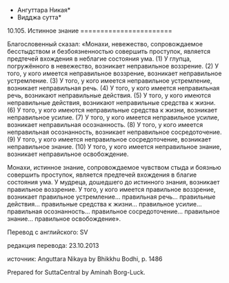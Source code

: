 * Ангуттара Никая*
* Видджа сутта*

10\.105\. Истинное знание
\=\=\=\=\=\=\=\=\=\=\=\=\=\=\=\=\=\=\=\=\=\=\=

Благословенный сказал: «Монахи, невежество, сопровождаемое бесстыдством и безбоязненностью совершить проступок, является предтечей вхождения в неблагие состояния ума\. \(1\) У глупца, погружённого в невежество, возникает неправильное воззрение\. \(2\) У того, у кого имеется неправильное воззрение, возникает неправильное устремление\. \(3\) У того, у кого имеется неправильное устремление, возникает неправильная речь\. \(4\) У того, у кого имеется неправильная речь, возникают неправильные действия\. \(5\) У того, у кого имеются неправильные действия, возникают неправильные средства к жизни\. \(6\) У того, у кого имеются неправильные средства к жизни, возникает неправильное усилие\. \(7\) У того, у кого имеется неправильное усилие, возникает неправильная осознанность\. \(8\) У того, у кого имеется неправильная осознанность, возникает неправильное сосредоточение\. \(9\) У того, у кого имеется неправильное сосредоточение, возникает неправильное знание\. \(10\) У того, у кого имеется неправильное знание, возникает неправильное освобождение\.

Монахи, истинное знание, сопровождаемое чувством стыда и боязнью совершить проступок, является предтечей вхождения в благие состояния ума\. У мудреца, дошедшего до истинного знания, возникает правильное воззрение\. У того, у кого имеется правильное воззрение, возникает правильное устремление… правильная речь… правильные действия… правильные средства к жизни… правильное усилие… правильная осознанность… правильное сосредоточение… правильное знание… правильное освобождение»\.

Перевод с английского: SV

редакция перевода: 23\.10\.2013

источник: Anguttara Nikaya by Bhikkhu Bodhi, p\. 1486

Prepared for SuttaCentral by Aminah Borg\-Luck\.